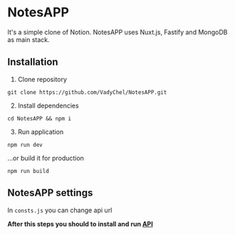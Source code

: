 # NotesAPP
It's a simple clone of Notion. NotesAPP uses Nuxt.js, Fastify and MongoDB as main stack.

## Installation

1. Clone repository
```
git clone https://github.com/VadyChel/NotesAPP.git
```

2. Install dependencies
```
cd NotesAPP && npm i
```

3. Run application
```
npm run dev
```

...or build it for production
```
npm run build
```

## NotesAPP settings
In `consts.js` you can change api url

**After this steps you should to install and run [API](https://github.com/VadyChel/NotesAppAPI)**
